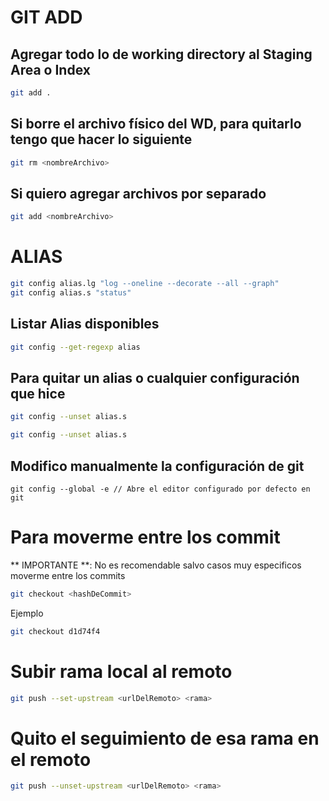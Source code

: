 # GIT ADD

## Agregar todo lo de working directory al Staging Area o Index

```bash
git add .
```

## Si borre el archivo físico del WD, para quitarlo tengo que hacer lo siguiente

```bash
git rm <nombreArchivo>
```

## Si quiero agregar archivos por separado

```bash
git add <nombreArchivo>
```

# ALIAS

```bash
git config alias.lg "log --oneline --decorate --all --graph"
git config alias.s "status"
```

## Listar Alias disponibles

```bash
git config --get-regexp alias
```

## Para quitar un alias o cualquier configuración que hice

```bash
git config --unset alias.s
```

```bash
git config --unset alias.s
```
## Modifico manualmente la configuración de git

```
git config --global -e // Abre el editor configurado por defecto en git
```

# Para moverme entre los commit
** IMPORTANTE **: No es recomendable salvo casos muy especificos moverme entre los commits

```bash
git checkout <hashDeCommit>
```

Ejemplo
```bash
git checkout d1d74f4
```

# Subir rama local al remoto

```bash
git push --set-upstream <urlDelRemoto> <rama>
```

# Quito el seguimiento de esa rama en el remoto

```bash
git push --unset-upstream <urlDelRemoto> <rama>
```